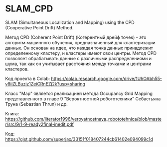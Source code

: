 # SLAM_CPD
SLAM (Simultaneous Localization and Mapping) using the CPD (Cooperative Point Drift) Method.

Метод CPD (Coherent Point Drift) (Когерентный дрейф точек) - это алгоритм машинного обучения, предназначенный для кластеризации данных. Он основан на идее, что каждая точка данных принадлежит определенному кластеру, и кластеры имеют свои центры. Метод CPD позволяет обрабатывать данные с различными распределениями и шума, так как он учитывает расстояния между точками и центрами кластеров.

Код проекта в Colab: https://colab.research.google.com/drive/1UhOAbh55-v8iiZLBuziz1ZeiCRnEZj2k?usp=sharing

Класс "Map" является реализацией метода Occupancy Grid Mapping представленного в главе 9 "Вероятностной робототехники" Себастьяна Труна (Sebastian Thrun) и др.

Книга: https://github.com/literator1996/veroyatnostnaya_robototehnica/blob/master/src/9/1-9-ready2final-inedit.pdf

Код: https://gist.github.com/superjax/33151f018407244cb61402e094099c1d

